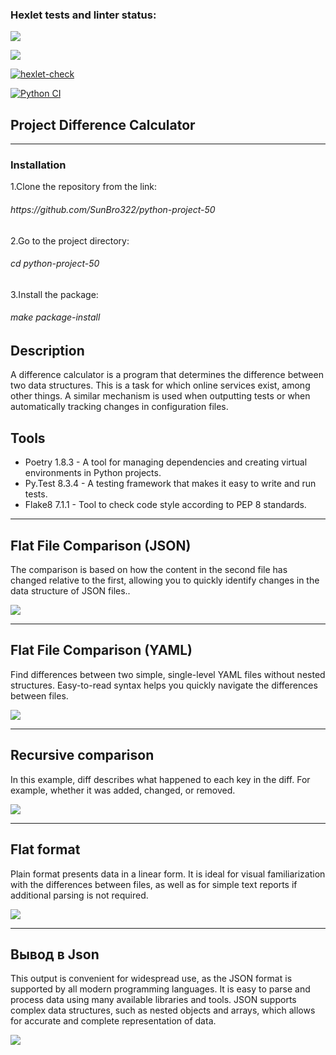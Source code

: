 <h3>Hexlet tests and linter status:</h3>
<a href="https://codeclimate.com/github/SunBro322/python-project-50/maintainability"><img src="https://api.codeclimate.com/v1/badges/75a3f96591315ab559b8/maintainability" /></a>

<a href="https://codeclimate.com/github/SunBro322/python-project-50/test_coverage"><img src="https://api.codeclimate.com/v1/badges/75a3f96591315ab559b8/test_coverage" /></a>

[![hexlet-check](https://github.com/SunBro322/python-project-50/actions/workflows/hexlet-check.yml/badge.svg)](https://github.com/SunBro322/python-project-50/actions/workflows/hexlet-check.yml)

[![Python CI](https://github.com/SunBro322/python-project-50/actions/workflows/pyci.yml/badge.svg)](https://github.com/SunBro322/python-project-50/actions/workflows/pyci.yml)


<h2>Project Difference Calculator</h2>
<hr>

<h3>Installation</h3>

<dl>
	<dt>1.Clone the repository from the link:
	<h6>https://github.com/SunBro322/python-project-50</h6>
	</dt>
	<dt>
		2.Go to the project directory:
		<h6>cd python-project-50</h6>
	</dt>
	<dt>
		3.Install the package:
		<h6>make package-install</h6>
	</dt>
</dl>



<h2>Description</h2>
A difference calculator is a program that determines the difference between two data structures. This is a task for which online services exist, among other things. A similar mechanism is used when outputting tests or when automatically tracking changes in configuration files.

<h2>Tools</h2>
<ul>
    <li>Poetry 1.8.3 - A tool for managing dependencies and creating virtual environments in Python projects.</li>
    <li>Py.Test 8.3.4 - A testing framework that makes it easy to write and run tests.</li>
    <li>Flake8 7.1.1 - Tool to check code style according to PEP 8 standards.</li>
</ul>



<hr>
<h2>Flat File Comparison (JSON)</h2>

The comparison is based on how the content in the second file has changed relative to the first, allowing you to quickly identify changes in the data structure of JSON files..

<a href="https://asciinema.org/a/m4Jwar6x7Or8HjapjABobdLTR" target="_blank"><img src="https://asciinema.org/a/m4Jwar6x7Or8HjapjABobdLTR.svg" /></a>

<hr>
<h2>Flat File Comparison (YAML)</h2>

Find differences between two simple, single-level YAML files without nested structures. Easy-to-read syntax helps you quickly navigate the differences between files.

<a href="https://asciinema.org/a/Ki7JI8ILjDSeXBrMFGDaMFo36" target="_blank"><img src="https://asciinema.org/a/Ki7JI8ILjDSeXBrMFGDaMFo36.svg" /></a>

<hr>
<h2>Recursive comparison</h2>

In this example, diff describes what happened to each key in the diff. For example, whether it was added, changed, or removed.

<a href="https://asciinema.org/a/vPs1YRN3rJDpY2oQvuz06dpem" target="_blank"><img src="https://asciinema.org/a/vPs1YRN3rJDpY2oQvuz06dpem.svg" /></a>

<hr>
<h2>Flat format</h2>

Plain format presents data in a linear form. It is ideal for visual familiarization with the differences between files, as well as for simple text reports if additional parsing is not required.

<a href="https://asciinema.org/a/lCN0nRyYrHoOuvHwM9GcraZ6M" target="_blank"><img src="https://asciinema.org/a/lCN0nRyYrHoOuvHwM9GcraZ6M.svg" /></a>

<hr>
<h2>Вывод в Json</h2>

This output is convenient for widespread use, as the JSON format is supported by all modern programming languages. It is easy to parse and process data using many available libraries and tools. JSON supports complex data structures, such as nested objects and arrays, which allows for accurate and complete representation of data.

<a href="https://asciinema.org/a/UT7MUew5sM6GjBPaQe0yB6CI6" target="_blank"><img src="https://asciinema.org/a/UT7MUew5sM6GjBPaQe0yB6CI6.svg" /></a>